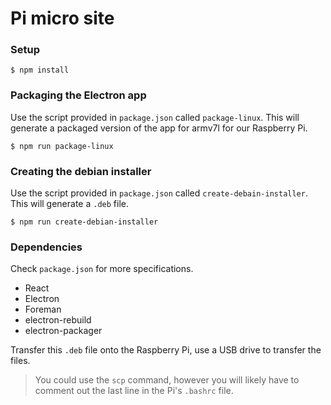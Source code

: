 # Pi micro site

### Setup 

``` console
$ npm install
```

### Packaging the Electron app

Use the script provided in `package.json` called `package-linux`. 
This will generate a packaged version of the app for armv7l for our Raspberry Pi. 

``` console
$ npm run package-linux
```

### Creating the debian installer

Use the script provided in `package.json` called `create-debain-installer`. 
This will generate a `.deb` file. 

``` console
$ npm run create-debian-installer
```

### Dependencies

Check `package.json` for more specifications.

- React
- Electron
- Foreman
- electron-rebuild
- electron-packager

Transfer this `.deb` file onto the Raspberry Pi, use a USB drive to transfer the files. 
> You could use the `scp` command, however you will likely have to comment out the 
> last line in the Pi's `.bashrc` file. 
